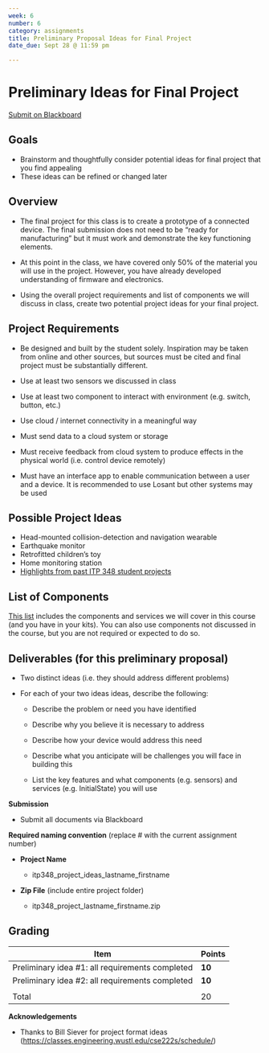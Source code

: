 ```yaml
---
week: 6
number: 6
category: assignments
title: Preliminary Proposal Ideas for Final Project
date_due: Sept 28 @ 11:59 pm

---
```


Preliminary Ideas for Final Project
=============

[Submit on Blackboard](https://blackboard.usc.edu/)

Goals
-----

-   Brainstorm and thoughtfully consider potential ideas for final project that you find appealing
-   These ideas can be refined or changed later

Overview
--------

* The final project for this class is to create a prototype of a connected device. The final submission does not need to be “ready for manufacturing” but it must work and demonstrate the key functioning elements. 
* At this point in the class, we have covered only 50% of the material you will use in the project. However, you have already developed understanding of firmware and electronics.

* Using the overall project requirements and list of components we will discuss in class, create two potential project ideas for your final project.


## **Project Requirements**

-   Be designed and built by the student solely. Inspiration may be taken from online and other sources, but sources must be cited and final project must be substantially different.
    
-   Use at least two sensors we discussed in class

-   Use at least two component to interact with environment (e.g. switch, button, etc.)

-   Use cloud / internet connectivity in a meaningful way

-   Must send data to a cloud system or storage

-   Must receive feedback from cloud system to produce effects in the physical world (i.e. control device remotely)
    
-   Must have an interface app to enable communication between a user and a device. It is recommended to use Losant but other systems may be used
    

    

## **Possible Project Ideas**

-   Head-mounted collision-detection and navigation wearable
-   Earthquake monitor
-   Retrofitted children’s toy
-   Home monitoring station
-   [Highlights from past ITP 348 student projects](https://sites.usc.edu/parke/tag/itp348_projects/)



## List of Components 

[This list](https://reparke.github.io/ITP348-Physical-Computing/assignments/project/sample_components.html) includes the components and services we will cover in this course (and you have in your kits). You can also use components not discussed in the course, but you are not required or expected to do so.



Deliverables (for this preliminary proposal)
------------

* Two distinct ideas (i.e. they should address different problems)


* For each of your two ideas ideas, describe the following:


  * Describe the problem or need you have identified

  * Describe why you believe it is necessary to address

  * Describe how your device would address this need

  * Describe what you anticipate will be challenges you will face in building this

  * List the key features and what components (e.g. sensors) and services (e.g. InitialState) you will use

    

**Submission**

- Submit all documents via Blackboard

  


**Required naming convention** (replace \# with the current assignment number)

-   **Project Name**

    -   itp348_project_ideas_lastname_firstname

-   **Zip File** (include entire project folder)

    -   itp348_project_lastname_firstname.zip

Grading
-------

| Item                                            | Points |
| ----------------------------------------------- | ------ |
| Preliminary idea #1: all requirements completed | **10** |
| Preliminary idea #2: all requirements completed | **10** |
|                                                 |        |
| Total                                           | 20     |

**Acknowledgements**

-   Thanks to Bill Siever for project format ideas
    (<https://classes.engineering.wustl.edu/cse222s/schedule/>)
